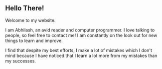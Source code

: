 ## Hello There!

Welcome to my website.

I am Abhilash, an avid reader and computer programmer. I love talking to people, so feel free to contact me!
I am constantly on the look out for new things to learn and improve.

I find that despite my best efforts, I make a lot of mistakes which I don't mind because I have noticed that I learn a
lot more from my mistakes than my successes.
